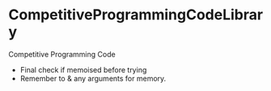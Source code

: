 # CompetitiveProgrammingCodeLibrary
Competitive Programming Code



- Final check if memoised before trying
- Remember to & any arguments for memory.
